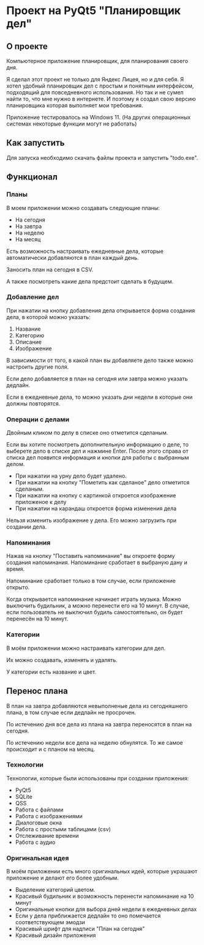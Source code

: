 # Проект на PyQt5 "Планировщик дел"

## О проекте
Компьютерное приложение планировщик, для планирования своего дня. 

Я сделал этот проект не только для Яндекс Лицея, но и для себя. Я хотел удобный планировщик дел с простым и понятным интерфейсом, подходящий для повседневного использования. Но так и не сумел найти то, что мне нужно в интернете. И поэтому я создал свою версию планировщика которая выполняет мои требования.

Приложение тестировалось на Windows 11. (На других операционных системах некоторые функции могут не работать)

## Как запустить
Для запуска необходимо скачать файлы проекта и запустить "todo.exe".

## Функционал
### Планы
В моем приложении можно создавать следующие планы:
* На сегодня
* На завтра
* На неделю
* На месяц

Есть возможность настраивать ежедневные дела, которые автоматически добавляются в план каждый день.

Заносить план на сегодня в CSV.

А также посмотреть какие дела предстоит сделать в будущем. 

### Добавление дел
При нажатии на кнопку добавления дела открывается форма создания дела, в которой можно указать:
1. Название
2. Категорию
3. Описание
4. Изображение

В зависимости от того, в какой план вы добавляете дело также можно настроить другие поля. 

Если дело добавляется в план на сегодня или завтра можно указать дедлайн. 

Если в ежедневные дела, то можно указать дни недели в которые они должны повторятся.

### Операции с делами
Двойным кликом по делу в списке оно отметится сделаным.

Если вы хотите посмотреть дополнительную информацию о деле, то выберете дело в списке дел и нажмине Enter. После этого справа от списка дел появится информация и кнопки для работы с выбранным делом.

* При нажатии на урну дело будет удалено.
* При нажатии на кнопку "Пометить как сделаное" дело отметится сделаным.
* При нажатии на кнопку с картинкой откроется изображение приложеное к делу
* При нажатии на карандаш откроется форма изменения дела

Нельзя изменить изображение у дела. Его можно загрузить при создании дела.

### Напоминания
Нажав на кнопку "Поставить напоминание" вы откроете форму создания напоминания. Напоминание сработает в выбраную дану и время.

Напоминание сработает только в том случае, если приложение открыто.

Когда открывается напоминание начинает играть музыка. Можно выключить будильник, а можно перенести его на 10 минут. В случае, если пользователь не выключил будиль самостоятельно, он будет перенесён на 10 минут.

### Категории
В моём приложении можно настраивать категории для дел.

Их можно создавать, изменять и удалять.

У категории есть название и цвет.

## Перенос плана
В план на завтра добавляются невыполненые дела из сегодняшнего плана, в том случае если дедлайн не просрочен.

По истечению дня все дела из плана на завтра переносятся в план на сегодня.

По истечению недели все дела на неделю обнулятся. То же самое происходит и с планом на месяц.

### Технологии
Технологии, которые были использованы при создании приложения:
* PyQt5
* SQLite
* QSS
* Работа с файлами
* Работа с изображениями
* Диалоговые окна
* Работа с простыми таблицами (csv)
* Отслеживание времени
* Работа с аудио

### Оригинальная идея
В моём приложении есть много оригинальных идей, которые украшают приложение и делают его более удобным.

* Выделение категорий цветом.
* Красивый будильник и возможность перенести напоминание на 10 минут
* Оригинальные кнопки для выбора дней недели в ежедневных делах
* Если у дела приближается дедлайн то оно помечается соответствующем эмодзи
* Красивый шрифт для надписи "План на сегодня"
* Красивый дизайн приложения
